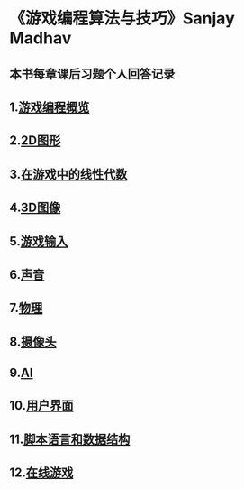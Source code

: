 # 《游戏编程算法与技巧》Sanjay Madhav
## 本书每章课后习题个人回答记录

## 1.[游戏编程概览](1.GameProgramingSummary.md)

## 2.[2D图形](2.2DGraphics.md)

## 3.[在游戏中的线性代数](3.LinearAlgebraInGame.md)

## 4.[3D图像](4.3DGraphics.md)

## 5.[游戏输入](5.GameInput.md)

## 6.[声音](6.Voice.md)

## 7.[物理](7.Physics.md)

## 8.[摄像头](8.Camera.md)

## 9.[AI](9.ArtificialIntelligence.md)

## 10.[用户界面](10.UserInterface.md)

## 11.[脚本语言和数据结构](11.ScripingLanguageAndDataStructure.md)

## 12.[在线游戏](12.OnlineGame.md)